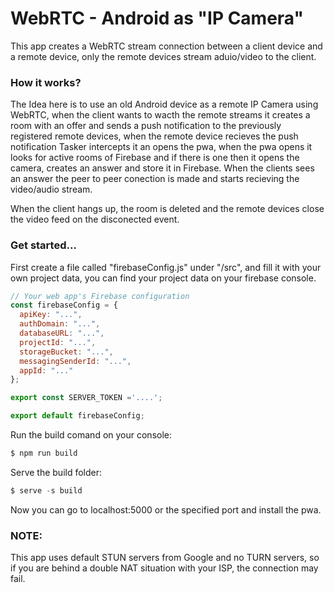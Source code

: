 # WebRTC - Android as "IP Camera"

This app creates a WebRTC stream connection between a client device and a remote device, only the remote devices stream aduio/video to the client.

### How it works?
The Idea here is to use an old Android device as a remote IP Camera using WebRTC, when the client wants to wacth the remote streams it creates a room with an offer and sends a push notification to the previously registered remote devices, when the remote device recieves the push notification Tasker intercepts it an opens the pwa, when the pwa opens it looks for active rooms of Firebase and if there is one then it opens the camera, creates an answer and store it in Firebase. When the clients sees an answer the peer to peer conection is made and starts recieving the video/audio stream.

When the client hangs up, the room is deleted and the remote devices close the video feed on the disconected event.

### Get started...
First create a file called "firebaseConfig.js" under "/src", and fill it with your own project data, you can find your project data on your firebase console.

```javascript
// Your web app's Firebase configuration
const firebaseConfig = {
  apiKey: "...",
  authDomain: "...",
  databaseURL: "...",
  projectId: "...",
  storageBucket: "...",
  messagingSenderId: "...",
  appId: "..."
};

export const SERVER_TOKEN ='....';

export default firebaseConfig;
```

Run the build comand on your console: 
```javascript
$ npm run build
```

Serve the build folder: 
```javascript
$ serve -s build
```

Now you can go to localhost:5000 or the specified port and install the pwa.

### NOTE:
This app uses default STUN servers from Google and no TURN servers, so if you are behind a double NAT situation with your ISP, the connection may fail.